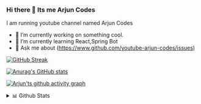 ### Hi there 👋 Its me Arjun Codes


I am running youtube channel named Arjun Codes

- 🔭 I’m currently working on something cool.
- 🌱 I’m currently learning React,Spring Bot
- 💬 Ask me about (https://www.github.com/youtube-arjun-codes/issues)




[![GitHub Streak](http://github-readme-streak-stats.herokuapp.com?user=youtube-arjun-codes&theme=gruvbox&hide_border=true)](https://git.io/streak-stats)

[![Anurag's GitHub stats](https://github-readme-stats.vercel.app/api?username=youtube-arjun-codes&theme=gruvbox )](https://github.com/anuraghazra/github-readme-stats)

[![Arjun'ts github activity graph](https://activity-graph.herokuapp.com/graph?username=youtube-arjun-codes&theme=gruvbox)](https://github.com/youtube-arjun-codes/github-readme-activity-graph)


 <details>
<summary>📊 Github Stats</summary>
 
![Visitor Count](https://profile-counter.glitch.me/{youtube-arjun-codes}/count.svg)
